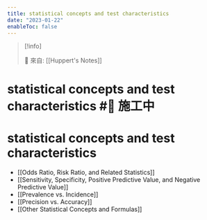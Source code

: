 ```yaml
---
title: statistical concepts and test characteristics
date: "2023-01-22"
enableToc: false
---
```


> [!info]
>
> 🌱 來自: [[Huppert's Notes]]

# statistical concepts and test characteristics #🚧 施工中

# statistical concepts and test characteristics

* [[Odds Ratio, Risk Ratio, and Related Statistics]]
* [[Sensitivity, Specificity, Positive Predictive Value, and Negative Predictive Value]]
* [[Prevalence vs. Incidence]]
* [[Precision vs. Accuracy]]
* [[Other Statistical Concepts and Formulas]]

